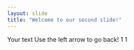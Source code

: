 ```yaml
---
layout: slide
title: "Welcome to our second slide!"
---
```

Your text
Use the left arrow to go back!
1
1
